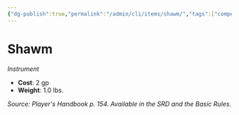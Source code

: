 ```yaml
---
{"dg-publish":true,"permalink":"/admin/cli/items/shawm/","tags":["compendium/src/5e/phb","item/gear/instrument"],"updated":"2025-01-11T15:32:20.209+00:00"}
---
```


# Shawm
*Instrument*  

- **Cost**: 2 gp
- **Weight**: 1.0 lbs.

*Source: Player's Handbook p. 154. Available in the SRD and the Basic Rules.*